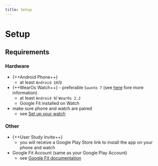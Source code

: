 ```yaml
---
title: Setup
---
```


# Setup

## Requirements

### Hardware

- {++Android Phone++}
  - at least `Android 10`/`Q`
- {++WearOs Watch++} - preferable `Suunto 7` (see [here](https://www.suunto.com/en-gb/suunto-collections/suunto-7/) fore more information)
  - at least `Android 9`/ `WearOs 2.2`
  - Google Fit installed on Watch
- make sure phone and watch are paired
  - see [Set up your watch](https://support.google.com/wearos/answer/6056630?hl=en&co=GENIE.Platform%3DAndroid)

### Other

- {++User Study Invite++}
  - you will receive a Google Play Store link to install the app on your phone and watch
- Google Fit Account (same as your Google Play Account)
  - see [Google Fit documentation](https://www.google.com/fit/)
